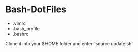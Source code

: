 # Bash-DotFiles
- .vimrc
- .bash_profile
- .bashrc 

Clone it into your $HOME folder and enter 'source update.sh'
